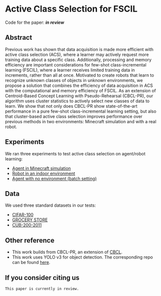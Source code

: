 # Active Class Selection for FSCIL
Code for the paper: ***in review***

## Abstract
Previous work has shown that data acquisition is made more efficient with active class selection (ACS), where a learner may actively request more training data about a specific class. Additionally, processing and memory efficiency are important considerations for few-shot class-incremental learning (FSCIL), where a learner receives limited training data in increments, rather than all at once. Motivated to create robots that learn to recognize unknown classes of objects in unknown environments, we propose a solution that combines the efficiency of data acquisition in ACS with the computational and memory efficiency of FSCIL. As an extension of Centroid-Based Concept Learning with Pseudo-Rehearsal (CBCL-PR), our algorithm uses cluster statistics to actively select new classes of data to learn. We show that not only does CBCL-PR show state-of-the-art performance in a pure few-shot class-incremental learning setting, but also that cluster-based active class selection improves performance over previous methods in two environments: Minecraft simulation and with a real robot.

## Experiments
We ran three experiments to test active class selection on agent/robot learning:
+ [Agent in Minecraft simulation](https://github.com/chrismcclurg/FSCIL-ACS/tree/main/minecraft)
+ [Robot in an indoor environment](https://github.com/chrismcclurg/FSCIL-ACS/tree/main/pepper)
+ [Agent with no environment (batch setting)](https://github.com/chrismcclurg/FSCIL-ACS/tree/main/batch)

## Data 
We used three standard datasets in our tests:
+ [CIFAR-100](https://www.cs.toronto.edu/~kriz/cifar.html)
+ [GROCERY STORE](https://github.com/marcusklasson/GroceryStoreDataset)
+ [CUB-200-2011](http://www.vision.caltech.edu/datasets/cub_200_2011/)

## Other reference
+ This work builds from CBCL-PR, an extension of [CBCL](https://github.com/aliayub7/CBCL).
+ This work uses YOLO v3 for object detection. The corresponding repo can be found [here](https://github.com/arunponnusamy/object-detection-opencv).

## If you consider citing us
```
This paper is currently in review. 
```






